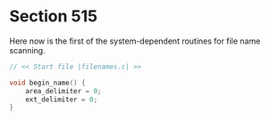 # Section 515

Here now is the first of the system-dependent routines for file name scanning.

```c parser/filenames.c
// << Start file |filenames.c| >>

void begin_name() {
    area_delimiter = 0;
    ext_delimiter = 0;
}
```
